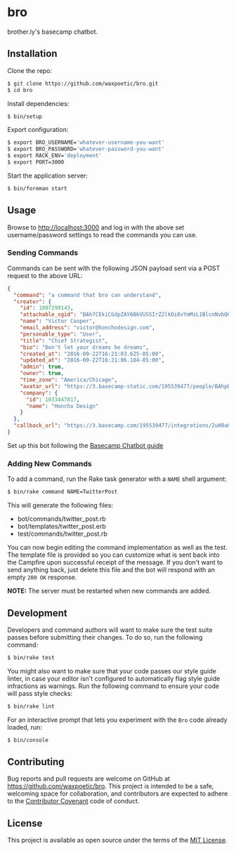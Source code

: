 # bro

brother.ly's basecamp chatbot.

## Installation

Clone the repo:

```bash
$ git clone https://github.com/waxpoetic/bro.git
$ cd bro
```

Install dependencies:

```bash
$ bin/setup
```

Export configuration:

```bash
$ export BRO_USERNAME='whatever-username-you-want'
$ export BRO_PASSWORD='whatever-password-you-want'
$ export RACK_ENV='deployment'
$ export PORT=3000
```

Start the application server:

```bash
$ bin/foreman start
```

## Usage

Browse to <http://localhost:3000> and log in with the above set
username/password settings to read the commands you can use.

### Sending Commands

Commands can be sent with the following JSON payload sent via a POST
request to the above URL:

```json
{
  "command": "a command that bro can understand",
  "creator": {
    "id": 1007299143,
    "attachable_sgid": "BAh7CEkiCGdpZAY6BkVUSSIrZ2lkOi8vYmMzL1BlcnNvbQQcMDA3Mjk5MTQzP2V4cGlyZXNfaW4GOwBUSSIMcHVycG9zZQY7AFRJIg9hdHRhY2hhYmxlBjsAVEkiD2V4cGlyZXNfYXQGOwBUMA==--919d2c8b11ff403eefcab9db42dd26846d0c3102",
    "name": "Victor Cooper",
    "email_address": "victor@honchodesign.com",
    "personable_type": "User",
    "title": "Chief Strategist",
    "bio": "Don't let your dreams be dreams",
    "created_at": "2016-09-22T16:21:03.625-05:00",
    "updated_at": "2016-09-22T16:21:06.184-05:00",
    "admin": true,
    "owner": true,
    "time_zone": "America/Chicago",
    "avatar_url": "https://3.basecamp-static.com/195539477/people/BAhpBEcqCjw=--c632b967cec296b87363a697a67a87f9cc1e5b45/avatar-64-x4",
    "company": {
      "id": 1033447817,
      "name": "Honcho Design"
    }
  },
  "callback_url": "https://3.basecamp.com/195539477/integrations/2uH9aHLEVhhaXKPaqrj8yw8P/buckets/2085958501/chats/9007199254741775/lines"
}
```

Set up this bot following the [Basecamp Chatbot guide][]

### Adding New Commands

To add a command, run the Rake task generator with a `NAME` shell
argument:

```bash
$ bin/rake command NAME=TwitterPost
```

This will generate the following files:

* bot/commands/twitter_post.rb
* bot/templates/twitter_post.erb
* test/commands/twitter_post.rb

You can now begin editing the command implementation as well as the
test. The template file is provided so you can customize what is sent
back into the Campfire upon successful receipt of the message. If you
don't want to send anything back, just delete this file and the bot will
respond with an empty `200 OK` response.

**NOTE:** The server must be restarted when new commands are added.

## Development

Developers and command authors will want to make sure the test suite
passes before submitting their changes. To do so, run the following
command:

```bash
$ bin/rake test
```

You might also want to make sure that your code passes our style guide
linter, in case your editor isn't configured to automatically flag
style guide infractions as warnings. Run the following command to ensure
your code will pass style checks:

```bash
$ bin/rake lint
```

For an interactive prompt that lets you experiment with the `Bro` code
already loaded, run:

```bash
$ bin/console
```

## Contributing

Bug reports and pull requests are welcome on GitHub at
https://github.com/waxpoetic/bro. This project is intended to be a safe, welcoming space for collaboration, and contributors are expected to adhere to the [Contributor Covenant](http://contributor-covenant.org) code of conduct.

## License

This project is available as open source under the terms of the [MIT License](http://opensource.org/licenses/MIT).


[Basecamp Chatbot guide]: https://github.com/basecamp/bc3-api/blob/master/sections/chatbots.md
